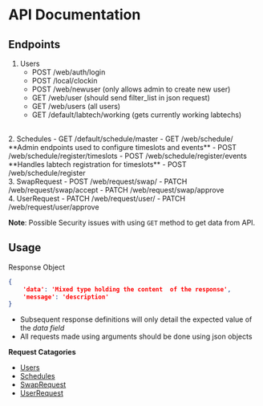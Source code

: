 # API Documentation

## Endpoints

1. Users
    - POST /web/auth/login
    - POST /local/clockin
    - POST /web/newuser (only allows admin to create new user)
    - GET /web/user (should send filter_list in json request)
    - GET /web/users (all users)
    - GET /default/labtech/working (gets currently working labtechs)
<br>
2. Schedules
    - GET /default/schedule/master
    - GET /web/schedule/ 
    <br>
    **Admin endpoints used to configure timeslots and events**
    - POST /web/schedule/register/timeslots 
    - POST /web/schedule/register/events
    <br>
    **Handles labtech registration for timeslots**
    - POST /web/schedule/register 
<br>
3. SwapRequest
    - POST /web/request/swap/
    - PATCH /web/request/swap/accept
    - PATCH /web/request/swap/approve
<br>
4. UserRequest
    - PATCH /web/request/user/
    - PATCH /web/request/user/approve

**Note**: Possible Security issues with using `GET` method to get data from API.

## Usage

Response Object

```json
{
    'data': 'Mixed type holding the content  of the response', 
    'message': 'description' 
}
```

- Subsequent response definitions will only detail the expected value of the *data field*
- All requests made using arguments should be done using json objects

**Request Catagories**

- [Users](user_api.md)
- [Schedules](schedule_api.md)
- [SwapRequest](swap_request_api.md)
- [UserRequest](user_request_api.md)
